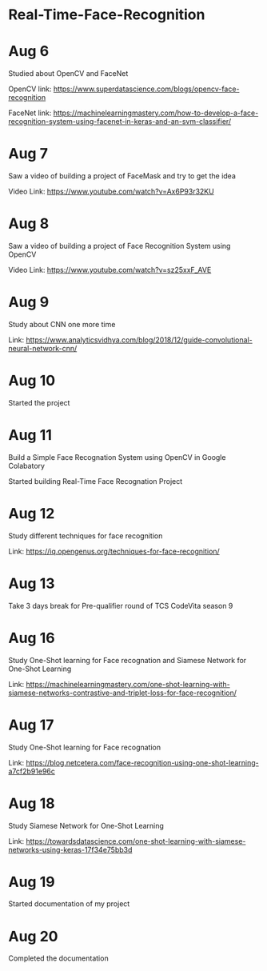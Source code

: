 # Real-Time-Face-Recognition

# Aug 6
  Studied about OpenCV and FaceNet
  
  OpenCV link: https://www.superdatascience.com/blogs/opencv-face-recognition
  
  FaceNet link: https://machinelearningmastery.com/how-to-develop-a-face-recognition-system-using-facenet-in-keras-and-an-svm-classifier/
# Aug 7
  Saw a video of building a project of FaceMask and try to get the idea
  
  Video Link: https://www.youtube.com/watch?v=Ax6P93r32KU
# Aug 8
  Saw a video of building a project of Face Recognition System using OpenCV
  
  Video Link: https://www.youtube.com/watch?v=sz25xxF_AVE
# Aug 9
  Study about CNN one more time
  
  Link: https://www.analyticsvidhya.com/blog/2018/12/guide-convolutional-neural-network-cnn/
# Aug 10 
  Started the project
# Aug 11
  Build a Simple Face Recognation System using OpenCV in Google Colabatory
  
  Started building Real-Time Face Recognation Project 
  
 # Aug 12
  Study different techniques for face recognition
  
  Link: https://iq.opengenus.org/techniques-for-face-recognition/
  
  # Aug 13
   Take 3 days break for Pre-qualifier round of TCS CodeVita season 9
   
  # Aug 16
   Study One-Shot learning for Face recognation and Siamese Network for One-Shot Learning
   
   Link: https://machinelearningmastery.com/one-shot-learning-with-siamese-networks-contrastive-and-triplet-loss-for-face-recognition/
   
  # Aug 17
   Study One-Shot learning for Face recognation
   
   Link: https://blog.netcetera.com/face-recognition-using-one-shot-learning-a7cf2b91e96c
   
  # Aug 18
   Study Siamese Network for One-Shot Learning
   
   Link: https://towardsdatascience.com/one-shot-learning-with-siamese-networks-using-keras-17f34e75bb3d
   
  # Aug 19
   Started documentation of my project
   
  # Aug 20
   Completed the documentation
